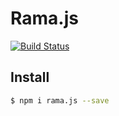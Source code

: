 # Rama.js

  [![Build Status](https://travis-ci.org/chleck/Rama.js.svg?branch=master)](https://travis-ci.org/chleck/Rama.js)

## Install

```sh
$ npm i rama.js --save
```
